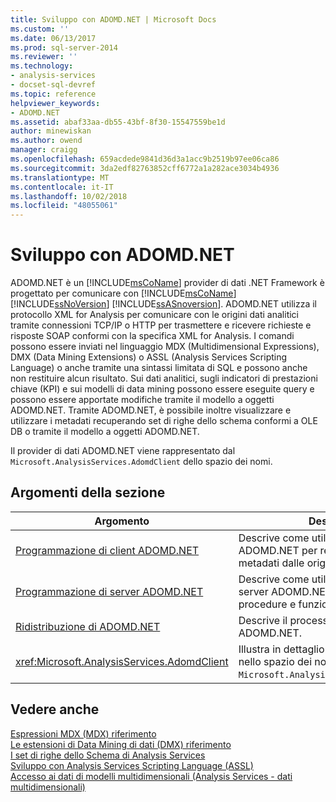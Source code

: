 ```yaml
---
title: Sviluppo con ADOMD.NET | Microsoft Docs
ms.custom: ''
ms.date: 06/13/2017
ms.prod: sql-server-2014
ms.reviewer: ''
ms.technology:
- analysis-services
- docset-sql-devref
ms.topic: reference
helpviewer_keywords:
- ADOMD.NET
ms.assetid: abaf33aa-db55-43bf-8f30-15547559be1d
author: minewiskan
ms.author: owend
manager: craigg
ms.openlocfilehash: 659acdede9841d36d3a1acc9b2519b97ee06ca86
ms.sourcegitcommit: 3da2edf82763852cff6772a1a282ace3034b4936
ms.translationtype: MT
ms.contentlocale: it-IT
ms.lasthandoff: 10/02/2018
ms.locfileid: "48055061"
---
```

# <a name="developing-with-adomdnet"></a>Sviluppo con ADOMD.NET
  ADOMD.NET è un [!INCLUDE[msCoName](../../../includes/msconame-md.md)] provider di dati .NET Framework è progettato per comunicare con [!INCLUDE[msCoName](../../../includes/msconame-md.md)] [!INCLUDE[ssNoVersion](../../../includes/ssnoversion-md.md)] [!INCLUDE[ssASnoversion](../../../includes/ssasnoversion-md.md)]. ADOMD.NET utilizza il protocollo XML for Analysis per comunicare con le origini dati analitici tramite connessioni TCP/IP o HTTP per trasmettere e ricevere richieste e risposte SOAP conformi con la specifica XML for Analysis. I comandi possono essere inviati nel linguaggio MDX (Multidimensional Expressions), DMX (Data Mining Extensions) o ASSL (Analysis Services Scripting Language) o anche tramite una sintassi limitata di SQL e possono anche non restituire alcun risultato. Sui dati analitici, sugli indicatori di prestazioni chiave (KPI) e sui modelli di data mining possono essere eseguite query e possono essere apportate modifiche tramite il modello a oggetti ADOMD.NET. Tramite ADOMD.NET, è possibile inoltre visualizzare e utilizzare i metadati recuperando set di righe dello schema conformi a OLE DB o tramite il modello a oggetti ADOMD.NET.  
  
 Il provider di dati ADOMD.NET viene rappresentato dal `Microsoft.AnalysisServices.AdomdClient` dello spazio dei nomi.  
  
## <a name="in-this-section"></a>Argomenti della sezione  
  
|Argomento|Description|  
|-----------|-----------------|  
|[Programmazione di client ADOMD.NET](../../multidimensional-models-adomd-net-client/adomd-net-client-programming.md)|Descrive come utilizzare gli oggetti client ADOMD.NET per recuperare dati e metadati dalle origini dati analitici.|  
|[Programmazione di server ADOMD.NET](../../multidimensional-models-adomd-net-server/adomd-net-server-programming.md)|Descrive come utilizzare gli oggetti server ADOMD.NET per creare stored procedure e funzioni definite dall'utente.|  
|[Ridistribuzione di ADOMD.NET](redistributing-adomd-net.md)|Descrive il processo di ridistribuzione di ADOMD.NET.|  
|<xref:Microsoft.AnalysisServices.AdomdClient>|Illustra in dettaglio gli oggetti contenuti nello spazio dei nomi `Microsoft.AnalysisServices.AdomdClient`.|  
  
## <a name="see-also"></a>Vedere anche  
 [Espressioni MDX &#40;MDX&#41; riferimento](/sql/mdx/multidimensional-expressions-mdx-reference)   
 [Le estensioni di Data Mining di dati &#40;DMX&#41; riferimento](/sql/dmx/data-mining-extensions-dmx-reference)   
 [I set di righe dello Schema di Analysis Services](../../schema-rowsets/analysis-services-schema-rowsets.md)   
 [Sviluppo con Analysis Services Scripting Language &#40;ASSL&#41;](../scripting-language-assl/developing-with-analysis-services-scripting-language-assl.md)   
 [Accesso ai dati di modelli multidimensionali &#40;Analysis Services - dati multidimensionali&#41;](../mdx/multidimensional-model-data-access-analysis-services-multidimensional-data.md)  
  
  
